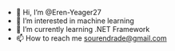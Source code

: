 - 👋 Hi, I’m @Eren-Yeager27
- 👀 I’m interested in machine learning
- 🌱 I’m currently learning .NET Framework
- 📫 How to reach me sourendrade@gmail.com

<!---
Eren-Yeager27/Eren-Yeager27 is a ✨ special ✨ repository because its `README.md` (this file) appears on your GitHub profile.
You can click the Preview link to take a look at your changes.
--->
